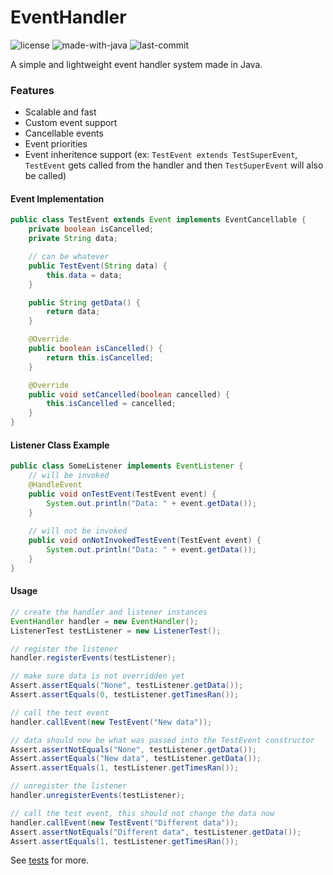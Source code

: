 # EventHandler
![license](https://img.shields.io/github/license/quantiom/EventHandler?color=%23b59e28&style=for-the-badge) ![made-with-java](https://img.shields.io/badge/MADE%20WITH-JAVA-%23b59e28?style=for-the-badge&logo=java)  ![last-commit](https://img.shields.io/github/last-commit/quantiom/EventHandler?color=%23b59e28&style=for-the-badge)  

A simple and lightweight event handler system made in Java.

### Features
- Scalable and fast
- Custom event support
- Cancellable events
- Event priorities
- Event inheritence support (ex: `TestEvent extends TestSuperEvent`, `TestEvent` gets called from the handler and then `TestSuperEvent` will also be called)

#### Event Implementation
```java
public class TestEvent extends Event implements EventCancellable {
    private boolean isCancelled;
    private String data;

    // can be whatever
    public TestEvent(String data) {
        this.data = data;
    }

    public String getData() {
        return data;
    }

    @Override
    public boolean isCancelled() {
        return this.isCancelled;
    }

    @Override
    public void setCancelled(boolean cancelled) {
        this.isCancelled = cancelled;
    }
}
```

#### Listener Class Example
```java
public class SomeListener implements EventListener {
    // will be invoked
    @HandleEvent
    public void onTestEvent(TestEvent event) {
        System.out.println("Data: " + event.getData());
    }
    
    // will not be invoked
    public void onNotInvokedTestEvent(TestEvent event) {
        System.out.println("Data: " + event.getData());
    }
}
```

#### Usage
```java
// create the handler and listener instances
EventHandler handler = new EventHandler();
ListenerTest testListener = new ListenerTest();

// register the listener
handler.registerEvents(testListener);

// make sure data is not overridden yet
Assert.assertEquals("None", testListener.getData());
Assert.assertEquals(0, testListener.getTimesRan());

// call the test event
handler.callEvent(new TestEvent("New data"));

// data should now be what was passed into the TestEvent constructor
Assert.assertNotEquals("None", testListener.getData());
Assert.assertEquals("New data", testListener.getData());
Assert.assertEquals(1, testListener.getTimesRan());

// unregister the listener
handler.unregisterEvents(testListener);

// call the test event, this should not change the data now
handler.callEvent(new TestEvent("Different data"));
Assert.assertNotEquals("Different data", testListener.getData());
Assert.assertEquals(1, testListener.getTimesRan());
```

See [tests](src/test/java/me/quantiom/eventhandler/EventHandlerTests.java) for more.
